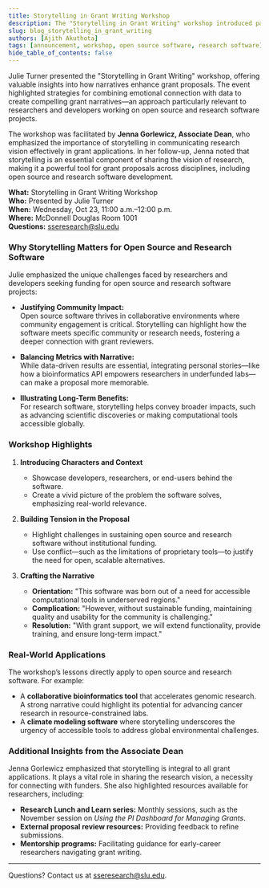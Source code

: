 ```yaml
---
title: Storytelling in Grant Writing Workshop
description: The "Storytelling in Grant Writing" workshop introduced participants to the power of narrative in crafting compelling grant proposals, emphasizing emotional engagement and data-driven storytelling.
slug: blog_storytelling_in_grant_writing
authors: [Ajith Akuthota]
tags: [announcement, workshop, open source software, research software]
hide_table_of_contents: false
---
```


Julie Turner presented the "Storytelling in Grant Writing" workshop, offering valuable insights into how narratives enhance grant proposals. The event highlighted strategies for combining emotional connection with data to create compelling grant narratives—an approach particularly relevant to researchers and developers working on open source and research software projects.

The workshop was facilitated by **Jenna Gorlewicz, Associate Dean**, who emphasized the importance of storytelling in communicating research vision effectively in grant applications. In her follow-up, Jenna noted that storytelling is an essential component of sharing the vision of research, making it a powerful tool for grant proposals across disciplines, including open source and research software development.

<!--truncate-->

**What:** Storytelling in Grant Writing Workshop  
**Who:** Presented by Julie Turner  
**When:** Wednesday, Oct 23, 11:00 a.m.–12:00 p.m.  
**Where:** McDonnell Douglas Room 1001  
**Questions:** [sseresearch@slu.edu](mailto:sseresearch@slu.edu)

### **Why Storytelling Matters for Open Source and Research Software**

Julie emphasized the unique challenges faced by researchers and developers seeking funding for open source and research software projects:

- **Justifying Community Impact:**  
  Open source software thrives in collaborative environments where community engagement is critical. Storytelling can highlight how the software meets specific community or research needs, fostering a deeper connection with grant reviewers.

- **Balancing Metrics with Narrative:**  
  While data-driven results are essential, integrating personal stories—like how a bioinformatics API empowers researchers in underfunded labs—can make a proposal more memorable.

- **Illustrating Long-Term Benefits:**  
  For research software, storytelling helps convey broader impacts, such as advancing scientific discoveries or making computational tools accessible globally.

### **Workshop Highlights**

1. **Introducing Characters and Context**

   - Showcase developers, researchers, or end-users behind the software.
   - Create a vivid picture of the problem the software solves, emphasizing real-world relevance.

2. **Building Tension in the Proposal**

   - Highlight challenges in sustaining open source and research software without institutional funding.
   - Use conflict—such as the limitations of proprietary tools—to justify the need for open, scalable alternatives.

3. **Crafting the Narrative**
   - **Orientation:** "This software was born out of a need for accessible computational tools in underserved regions."
   - **Complication:** "However, without sustainable funding, maintaining quality and usability for the community is challenging."
   - **Resolution:** "With grant support, we will extend functionality, provide training, and ensure long-term impact."

### **Real-World Applications**

The workshop’s lessons directly apply to open source and research software. For example:

- A **collaborative bioinformatics tool** that accelerates genomic research. A strong narrative could highlight its potential for advancing cancer research in resource-constrained labs.
- A **climate modeling software** where storytelling underscores the urgency of accessible tools to address global environmental challenges.

### **Additional Insights from the Associate Dean**

Jenna Gorlewicz emphasized that storytelling is integral to all grant applications. It plays a vital role in sharing the research vision, a necessity for connecting with funders. She also highlighted resources available for researchers, including:

- **Research Lunch and Learn series:** Monthly sessions, such as the November session on *Using the PI Dashboard for Managing Grants*.  
- **External proposal review resources:** Providing feedback to refine submissions.  
- **Mentorship programs:** Facilitating guidance for early-career researchers navigating grant writing.

---

Questions? Contact us at [sseresearch@slu.edu](mailto:sseresearch@slu.edu).
